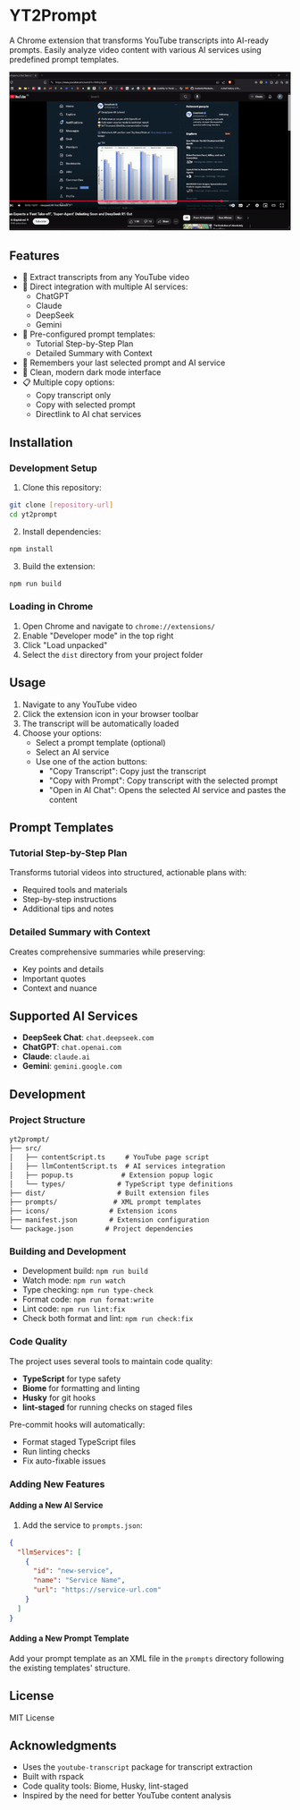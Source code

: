 # YT2Prompt

A Chrome extension that transforms YouTube transcripts into AI-ready prompts. Easily analyze video content with various AI services using predefined prompt templates.

![YT2Prompt Workflow](readme.gif)

## Features

- 🎯 Extract transcripts from any YouTube video
- 🤖 Direct integration with multiple AI services:
  - ChatGPT
  - Claude
  - DeepSeek
  - Gemini
- 📝 Pre-configured prompt templates:
  - Tutorial Step-by-Step Plan
  - Detailed Summary with Context
- 💾 Remembers your last selected prompt and AI service
- 🎨 Clean, modern dark mode interface
- 📋 Multiple copy options:
  - Copy transcript only
  - Copy with selected prompt
  - Directlink to AI chat services

## Installation

### Development Setup
1. Clone this repository:
```bash
git clone [repository-url]
cd yt2prompt
```

2. Install dependencies:
```bash
npm install
```

3. Build the extension:
```bash
npm run build
```

### Loading in Chrome
1. Open Chrome and navigate to `chrome://extensions/`
2. Enable "Developer mode" in the top right
3. Click "Load unpacked"
4. Select the `dist` directory from your project folder

## Usage

1. Navigate to any YouTube video
2. Click the extension icon in your browser toolbar
3. The transcript will be automatically loaded
4. Choose your options:
   - Select a prompt template (optional)
   - Select an AI service
   - Use one of the action buttons:
     - "Copy Transcript": Copy just the transcript
     - "Copy with Prompt": Copy transcript with the selected prompt
     - "Open in AI Chat": Opens the selected AI service and pastes the content

## Prompt Templates

### Tutorial Step-by-Step Plan
Transforms tutorial videos into structured, actionable plans with:
- Required tools and materials
- Step-by-step instructions
- Additional tips and notes

### Detailed Summary with Context
Creates comprehensive summaries while preserving:
- Key points and details
- Important quotes
- Context and nuance

## Supported AI Services

- **DeepSeek Chat**: `chat.deepseek.com`
- **ChatGPT**: `chat.openai.com`
- **Claude**: `claude.ai`
- **Gemini**: `gemini.google.com`

## Development

### Project Structure
```
yt2prompt/
├── src/
│   ├── contentScript.ts     # YouTube page script
│   ├── llmContentScript.ts  # AI services integration
│   ├── popup.ts            # Extension popup logic
│   └── types/             # TypeScript type definitions
├── dist/                  # Built extension files
├── prompts/              # XML prompt templates
├── icons/               # Extension icons
├── manifest.json        # Extension configuration
└── package.json        # Project dependencies
```

### Building and Development
- Development build: `npm run build`
- Watch mode: `npm run watch`
- Type checking: `npm run type-check`
- Format code: `npm run format:write`
- Lint code: `npm run lint:fix`
- Check both format and lint: `npm run check:fix`

### Code Quality
The project uses several tools to maintain code quality:
- **TypeScript** for type safety
- **Biome** for formatting and linting
- **Husky** for git hooks
- **lint-staged** for running checks on staged files

Pre-commit hooks will automatically:
- Format staged TypeScript files
- Run linting checks
- Fix auto-fixable issues

### Adding New Features

#### Adding a New AI Service
1. Add the service to `prompts.json`:
```json
{
  "llmServices": [
    {
      "id": "new-service",
      "name": "Service Name",
      "url": "https://service-url.com"
    }
  ]
}
```

#### Adding a New Prompt Template
Add your prompt template as an XML file in the `prompts` directory following the existing templates' structure.

## License

MIT License

## Acknowledgments

- Uses the `youtube-transcript` package for transcript extraction
- Built with rspack
- Code quality tools: Biome, Husky, lint-staged
- Inspired by the need for better YouTube content analysis